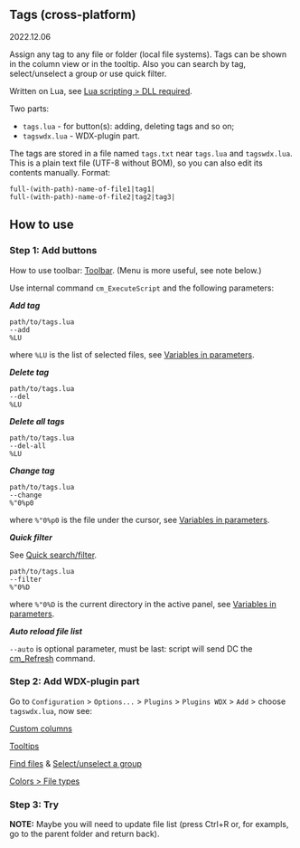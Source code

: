 Tags (cross-platform)
-----------------------

2022.12.06

Assign any tag to any file or folder (local file systems). Tags can be shown in the column view or in the tooltip.
Also you can search by tag, select/unselect a group or use quick filter.

Written on Lua, see [Lua scripting > DLL required](http://doublecmd.github.io/doc/en/lua.html#dllrequired).

Two parts:

- `tags.lua` - for button(s): adding, deleting tags and so on;
- `tagswdx.lua` - WDX-plugin part.

The tags are stored in a file named `tags.txt` near `tags.lua` and `tagswdx.lua`. This is a plain text file (UTF-8 without BOM), so you can also edit its contents manually. Format:

```
full-(with-path)-name-of-file1|tag1|
full-(with-path)-name-of-file2|tag2|tag3|
```

## How to use

### Step 1: Add  buttons

How to use toolbar: [Toolbar](http://doublecmd.github.io/doc/en/toolbar.html). (Menu is more useful, see note below.)

Use internal command `cm_ExecuteScript` and the following parameters:

**_Add tag_**

```
path/to/tags.lua
--add
%LU
```
where `%LU` is the list of selected files, see [Variables in parameters](http://doublecmd.github.io/doc/en/variables.html).

**_Delete tag_**

```
path/to/tags.lua
--del
%LU
```

**_Delete all tags_**

```
path/to/tags.lua
--del-all
%LU
```

**_Change tag_**

```
path/to/tags.lua
--change
%"0%p0
```
where `%"0%p0` is the file under the cursor, see [Variables in parameters](http://doublecmd.github.io/doc/en/variables.html).

**_Quick filter_**

See [Quick search/filter](http://doublecmd.github.io/doc/en/help.html#cm_QuickSearch).

```
path/to/tags.lua
--filter
%"0%D
```
where `%"0%D` is the current directory in the active panel, see [Variables in parameters](http://doublecmd.github.io/doc/en/variables.html).

**_Auto reload file list_**

`--auto` is optional parameter, must be last: script will send DC the [cm_Refresh](https://doublecmd.github.io/doc/en/cmds.html#cm_Refresh) command.


### Step 2: Add WDX-plugin part

Go to `Configuration` > `Options...` > `Plugins` > `Plugins WDX` > `Add` > choose `tagswdx.lua`, now see:

[Custom columns](https://doublecmd.github.io/doc/en/configuration.html#ConfigColumns)

[Tooltips](https://doublecmd.github.io/doc/en/configuration.html#ConfigTooltips)

[Find files](https://doublecmd.github.io/doc/en/findfiles.html#plugins) & [Select/unselect a group](https://doublecmd.github.io/doc/en/help.html#mnu_select)

[Colors > File types](https://doublecmd.github.io/doc/en/configuration.html#ConfigColorFiles)

### Step 3: Try

**NOTE:** Maybe you will need to update file list (press Ctrl+R or, for exampls, go to the parent folder and return back).
